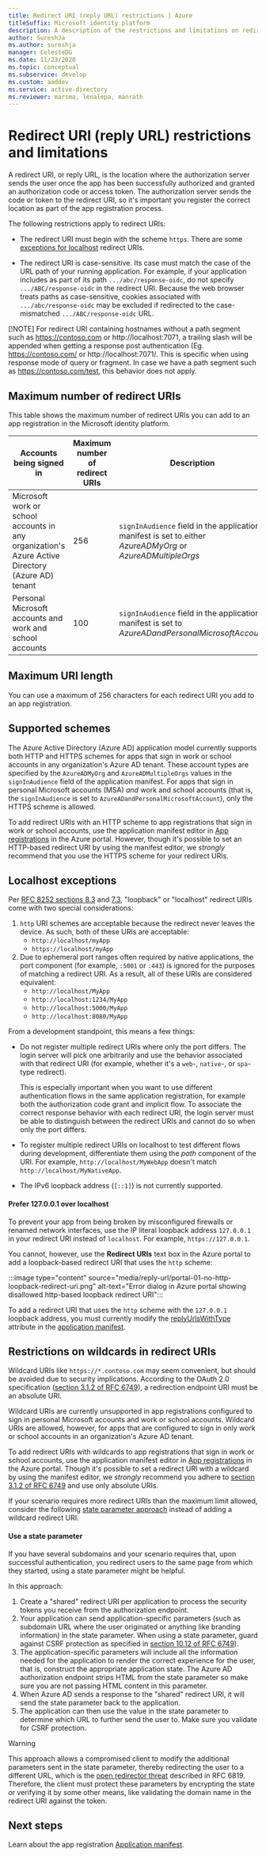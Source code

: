 ```yaml
---
title: Redirect URI (reply URL) restrictions | Azure
titleSuffix: Microsoft identity platform
description: A description of the restrictions and limitations on redirect URI (reply URL) format enforced by the Microsoft identity platform.
author: SureshJa
ms.author: sureshja
manager: CelesteDG
ms.date: 11/23/2020
ms.topic: conceptual
ms.subservice: develop
ms.custom: aaddev
ms.service: active-directory
ms.reviewer: marsma, lenalepa, manrath
---
```

# Redirect URI (reply URL) restrictions and limitations

A redirect URI, or reply URL, is the location where the authorization server sends the user once the app has been successfully authorized and granted an authorization code or access token. The authorization server sends the code or token to the redirect URI, so it's important you register the correct location as part of the app registration process.

 The following restrictions apply to redirect URIs:

* The redirect URI must begin with the scheme `https`. There are some [exceptions for localhost](#localhost-exceptions) redirect URIs.

* The redirect URI is case-sensitive. Its case must match the case of the URL path of your running application. For example, if your application includes as part of its path `.../abc/response-oidc`,  do not specify `.../ABC/response-oidc` in the redirect URI. Because the web browser treats paths as case-sensitive, cookies associated with `.../abc/response-oidc` may be excluded if redirected to the case-mismatched `.../ABC/response-oidc` URL.

[!NOTE]
For redirect URI containing hostnames without a path segment such as https://contoso.com or http://localhost:7071, a trailing slash will be appended when getting a response post authentication (Eg. https://contoso.com/ or http://localhost:7071/. This is specific when using response mode of query or fragment. In case we have a path segment such as https://contoso.com/test, this behavior does not apply. 

## Maximum number of redirect URIs

This table shows the maximum number of redirect URIs you can add to an app registration in the Microsoft identity platform.

| Accounts being signed in | Maximum number of redirect URIs | Description |
|--------------------------|---------------------------------|-------------|
| Microsoft work or school accounts in any organization's Azure Active Directory (Azure AD) tenant | 256 | `signInAudience` field in the application manifest is set to either *AzureADMyOrg* or *AzureADMultipleOrgs* |
| Personal Microsoft accounts and work and school accounts | 100 | `signInAudience` field in the application manifest is set to *AzureADandPersonalMicrosoftAccount* |

## Maximum URI length

You can use a maximum of 256 characters for each redirect URI you add to an app registration.

## Supported schemes

The Azure Active Directory (Azure AD) application model currently supports both HTTP and HTTPS schemes for apps that sign in work or school accounts in any organization's Azure AD tenant. These account types are specified by the `AzureADMyOrg` and `AzureADMultipleOrgs` values in the `signInAudience` field of the application manifest. For apps that sign in personal Microsoft accounts (MSA) *and* work and school accounts (that is, the `signInAudience` is set to `AzureADandPersonalMicrosoftAccount`), only the HTTPS scheme is allowed.

To add redirect URIs with an HTTP scheme to app registrations that sign in work or school accounts, use the application manifest editor in [App registrations](https://go.microsoft.com/fwlink/?linkid=2083908) in the Azure portal. However, though it's possible to set an HTTP-based redirect URI by using the manifest editor, we *strongly* recommend that you use the HTTPS scheme for your redirect URIs.

## Localhost exceptions

Per [RFC 8252 sections 8.3](https://tools.ietf.org/html/rfc8252#section-8.3) and [7.3](https://tools.ietf.org/html/rfc8252#section-7.3), "loopback" or "localhost" redirect URIs come with two special considerations:

1. `http` URI schemes are acceptable because the redirect never leaves the device. As such, both of these URIs are acceptable:
    - `http://localhost/myApp`
    - `https://localhost/myApp`
1. Due to ephemeral port ranges often required by native applications, the port component (for example, `:5001` or `:443`) is ignored for the purposes of matching a redirect URI. As a result, all of these URIs are considered equivalent:
    - `http://localhost/MyApp`
    - `http://localhost:1234/MyApp`
    - `http://localhost:5000/MyApp`
    - `http://localhost:8080/MyApp`

From a development standpoint, this means a few things:

* Do not register multiple redirect URIs where only the port differs. The login server will pick one arbitrarily and use the behavior associated with that redirect URI (for example, whether it's a `web`-, `native`-, or `spa`-type redirect).

    This is especially important when you want to use different authentication flows in the same application registration, for example both the authorization code grant and implicit flow. To associate the correct response behavior with each redirect URI, the login server must be able to distinguish between the redirect URIs and cannot do so when only the port differs.
* To register multiple redirect URIs on localhost to test different flows during development, differentiate them using the *path* component of the URI. For example, `http://localhost/MyWebApp` doesn't match `http://localhost/MyNativeApp`.
* The IPv6 loopback address (`[::1]`) is not currently supported.

#### Prefer 127.0.0.1 over localhost

To prevent your app from being broken by misconfigured firewalls or renamed network interfaces, use the IP literal loopback address `127.0.0.1` in your redirect URI instead of `localhost`. For example, `https://127.0.0.1`.

You cannot, however, use the **Redirect URIs** text box in the Azure portal to add a loopback-based redirect URI that uses the `http` scheme:

:::image type="content" source="media/reply-url/portal-01-no-http-loopback-redirect-uri.png" alt-text="Error dialog in Azure portal showing disallowed http-based loopback redirect URI":::

To add a redirect URI that uses the `http` scheme with the `127.0.0.1` loopback address, you must currently modify the [replyUrlsWithType](reference-app-manifest.md#replyurlswithtype-attribute) attribute in the [application manifest](reference-app-manifest.md).

## Restrictions on wildcards in redirect URIs

Wildcard URIs like `https://*.contoso.com` may seem convenient, but should be avoided due to security implications. According to the OAuth 2.0 specification ([section 3.1.2 of RFC 6749](https://tools.ietf.org/html/rfc6749#section-3.1.2)), a redirection endpoint URI must be an absolute URI.

Wildcard URIs are currently unsupported in app registrations configured to sign in personal Microsoft accounts and work or school accounts. Wildcard URIs are allowed, however, for apps that are configured to sign in only work or school accounts in an organization's Azure AD tenant.

To add redirect URIs with wildcards to app registrations that sign in work or school accounts, use the application manifest editor in [App registrations](https://go.microsoft.com/fwlink/?linkid=2083908) in the Azure portal. Though it's possible to set a redirect URI with a wildcard by using the manifest editor, we *strongly* recommend you adhere to [section 3.1.2 of RFC 6749](https://tools.ietf.org/html/rfc6749#section-3.1.2) and use only absolute URIs.

If your scenario requires more redirect URIs than the maximum limit allowed, consider the following [state parameter approach](#use-a-state-parameter) instead of adding a wildcard redirect URI.

#### Use a state parameter

If you have several subdomains and your scenario requires that, upon successful authentication, you redirect users to the same page from which they started, using a state parameter might be helpful.

In this approach:

1. Create a "shared" redirect URI per application to process the security tokens you receive from the authorization endpoint.
1. Your application can send application-specific parameters (such as subdomain URL where the user originated or anything like branding information) in the state parameter. When using a state parameter, guard against CSRF protection as specified in [section 10.12 of RFC 6749](https://tools.ietf.org/html/rfc6749#section-10.12)).
1. The application-specific parameters will include all the information needed for the application to render the correct experience for the user, that is, construct the appropriate application state. The Azure AD authorization endpoint strips HTML from the state parameter so make sure you are not passing HTML content in this parameter.
1. When Azure AD sends a response to the "shared" redirect URI, it will send the state parameter back to the application.
1. The application can then use the value in the state parameter to determine which URL to further send the user to. Make sure you validate for CSRF protection.

> [!WARNING]
> This approach allows a compromised client to modify the additional parameters sent in the state parameter, thereby redirecting the user to a different URL, which is the [open redirector threat](https://tools.ietf.org/html/rfc6819#section-4.2.4) described in RFC 6819. Therefore, the client must protect these parameters by encrypting the state or verifying it by some other means, like validating the domain name in the redirect URI against the token.

## Next steps

Learn about the app registration [Application manifest](reference-app-manifest.md).

